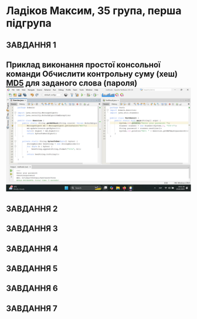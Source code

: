 # Ладіков Максим, 35 група, перша підгрупа

## ЗАВДАННЯ 1
**Приклад виконання простої консольної команди**
Обчислити контрольну суму (хеш) [MD5](https://uk.wikipedia.org/wiki/MD5) для заданого слова (пароля)
![](https://github.com/ppc-ntu-khpi/methods-Adey4k/blob/master/images/result.jpg "Скрішот результатів")
--- 
## ЗАВДАННЯ 2
## ЗАВДАННЯ 3
## ЗАВДАННЯ 4
## ЗАВДАННЯ 5
## ЗАВДАННЯ 6
## ЗАВДАННЯ 7
